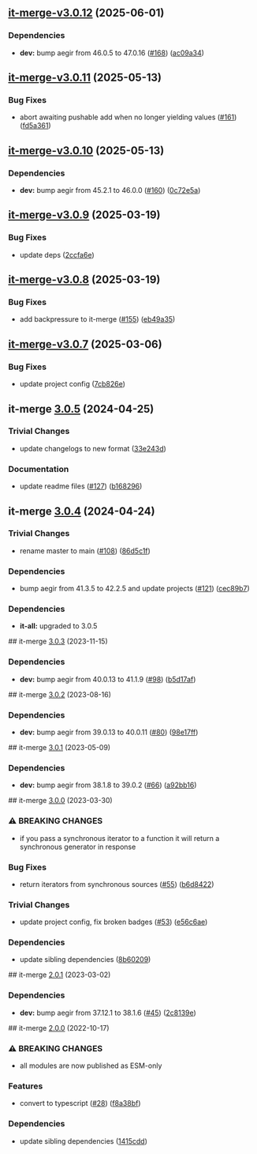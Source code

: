 ## [it-merge-v3.0.12](https://github.com/achingbrain/it/compare/it-merge-3.0.11...it-merge-3.0.12) (2025-06-01)

### Dependencies

* **dev:** bump aegir from 46.0.5 to 47.0.16 ([#168](https://github.com/achingbrain/it/issues/168)) ([ac09a34](https://github.com/achingbrain/it/commit/ac09a34bbf8117d90d307638943c5f34724697bb))

## [it-merge-v3.0.11](https://github.com/achingbrain/it/compare/it-merge-3.0.10...it-merge-3.0.11) (2025-05-13)

### Bug Fixes

* abort awaiting pushable add when no longer yielding values ([#161](https://github.com/achingbrain/it/issues/161)) ([fd5a361](https://github.com/achingbrain/it/commit/fd5a361b9f7aab5bfa415247992d0cedf23e872f))

## [it-merge-v3.0.10](https://github.com/achingbrain/it/compare/it-merge-3.0.9...it-merge-3.0.10) (2025-05-13)

### Dependencies

* **dev:** bump aegir from 45.2.1 to 46.0.0 ([#160](https://github.com/achingbrain/it/issues/160)) ([0c72e5a](https://github.com/achingbrain/it/commit/0c72e5a14c16439d5d9db75a7a701b21ac6f7290))

## [it-merge-v3.0.9](https://github.com/achingbrain/it/compare/it-merge-3.0.8...it-merge-3.0.9) (2025-03-19)

### Bug Fixes

* update deps ([2ccfa6e](https://github.com/achingbrain/it/commit/2ccfa6e82b9d8ca8f40b0cdbff283414947a3f0e))

## [it-merge-v3.0.8](https://github.com/achingbrain/it/compare/it-merge-3.0.7...it-merge-3.0.8) (2025-03-19)

### Bug Fixes

* add backpressure to it-merge ([#155](https://github.com/achingbrain/it/issues/155)) ([eb49a35](https://github.com/achingbrain/it/commit/eb49a353d7bf3487e18ff66e8e6d63ba12e39a94))

## [it-merge-v3.0.7](https://github.com/achingbrain/it/compare/it-merge-3.0.6...it-merge-3.0.7) (2025-03-06)

### Bug Fixes

* update project config ([7cb826e](https://github.com/achingbrain/it/commit/7cb826ed356e8e43b7ffea51727096c2ce87fe21))

## it-merge [3.0.5](https://github.com/achingbrain/it/compare/it-merge-3.0.4...it-merge-3.0.5) (2024-04-25)


### Trivial Changes

* update changelogs to new format ([33e243d](https://github.com/achingbrain/it/commit/33e243d6ce096de7fea1d9caf137175d2043ff31))


### Documentation

* update readme files ([#127](https://github.com/achingbrain/it/issues/127)) ([b168296](https://github.com/achingbrain/it/commit/b168296357504d70ec4ec0486d6de166f8ee5446))

## it-merge [3.0.4](https://github.com/achingbrain/it/compare/it-merge-v3.0.3...it-merge-3.0.4) (2024-04-24)


### Trivial Changes

* rename master to main ([#108](https://github.com/achingbrain/it/issues/108)) ([86d5c1f](https://github.com/achingbrain/it/commit/86d5c1f2082c79a49ef1e75511abfa7e647fd7b9))


### Dependencies

* bump aegir from 41.3.5 to 42.2.5 and update projects ([#121](https://github.com/achingbrain/it/issues/121)) ([cec89b7](https://github.com/achingbrain/it/commit/cec89b7c790bea695b053e3b6b3c255655def1cd))



### Dependencies

* **it-all:** upgraded to 3.0.5

## it-merge [3.0.3](https://github.com/achingbrain/it/compare/it-merge-v3.0.2...it-merge-v3.0.3) (2023-11-15)


### Dependencies

* **dev:** bump aegir from 40.0.13 to 41.1.9 ([#98](https://github.com/achingbrain/it/issues/98)) ([b5d17af](https://github.com/achingbrain/it/commit/b5d17af750dfa2191423dcf06f37b06e5a866ec8))

## it-merge [3.0.2](https://github.com/achingbrain/it/compare/it-merge-v3.0.1...it-merge-v3.0.2) (2023-08-16)


### Dependencies

* **dev:** bump aegir from 39.0.13 to 40.0.11 ([#80](https://github.com/achingbrain/it/issues/80)) ([98e17ff](https://github.com/achingbrain/it/commit/98e17ff5f108fce177d98a56c201533a415623e4))

## it-merge [3.0.1](https://github.com/achingbrain/it/compare/it-merge-v3.0.0...it-merge-v3.0.1) (2023-05-09)


### Dependencies

* **dev:** bump aegir from 38.1.8 to 39.0.2 ([#66](https://github.com/achingbrain/it/issues/66)) ([a92bb16](https://github.com/achingbrain/it/commit/a92bb1690e8d584292e37c878d40f437036721a7))

## it-merge [3.0.0](https://github.com/achingbrain/it/compare/it-merge-v2.0.1...it-merge-v3.0.0) (2023-03-30)


### ⚠ BREAKING CHANGES

* if you pass a synchronous iterator to a function it will return a synchronous generator in response

### Bug Fixes

* return iterators from synchronous sources ([#55](https://github.com/achingbrain/it/issues/55)) ([b6d8422](https://github.com/achingbrain/it/commit/b6d84222eb8e6d8c8956810d0e2ec1f065909742))


### Trivial Changes

* update project config, fix broken badges ([#53](https://github.com/achingbrain/it/issues/53)) ([e56c6ae](https://github.com/achingbrain/it/commit/e56c6ae9a0a766b5eab77040e92b2e034ce52d2e))


### Dependencies

* update sibling dependencies ([8b60209](https://github.com/achingbrain/it/commit/8b60209d429e282f8d5e5218ee2019ae7153585b))

## it-merge [2.0.1](https://github.com/achingbrain/it/compare/it-merge-v2.0.0...it-merge-v2.0.1) (2023-03-02)


### Dependencies

* **dev:** bump aegir from 37.12.1 to 38.1.6 ([#45](https://github.com/achingbrain/it/issues/45)) ([2c8139e](https://github.com/achingbrain/it/commit/2c8139ef060efa72c386aa3863e6c575f6f199e5))

## it-merge [2.0.0](https://github.com/achingbrain/it/compare/it-merge-v1.0.4...it-merge-v2.0.0) (2022-10-17)


### ⚠ BREAKING CHANGES

* all modules are now published as ESM-only

### Features

* convert to typescript ([#28](https://github.com/achingbrain/it/issues/28)) ([f8a38bf](https://github.com/achingbrain/it/commit/f8a38bfb1b902e8101f1077eb33c3cea49819464))


### Dependencies

* update sibling dependencies ([1415cdd](https://github.com/achingbrain/it/commit/1415cdd019f32c08b1024e60bf3816619e361938))
